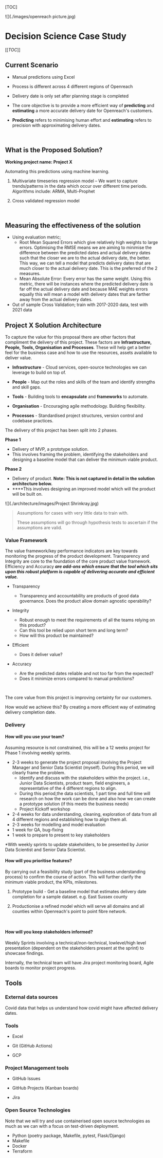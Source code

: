 [TOC]

![](./images/openreach picture.jpg)

# Decision Science Case Study

[[_TOC_]]

## Current Scenario

- Manual predictions using Excel

- Process is different across 4 different regions of Openreach

- Delivery date is only set after planning stage is completed

- The core objective is to provide a more efficient way of **predicting** and **estimating** a more accurate delivery date for Openreach's customers.

- **Predicting** refers to minimising human effort and **estimating** refers to precision with approximating delivery dates.

  ​

## What is the Proposed Solution?

**Working project name: Project X**

Automating this predictions using machine learning.

1. Multivariate timeseries regression model – We want to capture trends/patterns in the data which occur over different time periods. Algorithms include: ARMA, Multi-Prophet

2. Cross validated regression model

   ​


## Measuring the effectiveness of the solution

- Using evaluation metric;
  - Root Mean Squared Errors which give relatively high weights to large errors. Optimising the RMSE means we are aiming to minimise the difference between the predicted dates and actual delivery dates such that the closer we are to the actual delivery date, the better. This way, we can tell a model that predicts delivery dates that are much closer to the actual delivery date. This is the preferred of the 2 measures.
  - Mean Absolute Error: Every error has the same weight. Using this metric, there will be instances where the predicted delivery date is far off the actual delivery date and because MAE weights errors equally this will mean a model with delivery dates that are farther away from the actual delivery dates.
- Out of sample Cross Validation; train with 2017-2020 data, test with 2021 data



## Project X Solution Architecture

To capture the value for this proposal there are other factors that compliment the delivery of this project. These factors are **Infrastructure, People, Tools, Organisation and Processes**. These will help get a better feel for the business case and how to use the resources, assets available to deliver value.

- **Infrastructure** - Cloud services, open-source technologies we can leverage to build on top of. 

- **People** - Map out the roles and skills of the team and identify strengths and skill gaps.

- **Tools** - Building tools to **encapsulate** and **frameworks** to automate. 

- **Organisation** - Encouraging agile methodology. Building flexibility.

- **Processes** - Standardised project structures, version control and codebase practices.



The delivery of this project has been split into 2 phases. 

**Phase 1**

- Delivery of MVP, a prototype solution.
- This involves framing the problem, identifying the stakeholders and designing a baseline model that can deliver the minimum viable product. 

**Phase 2**

- Delivery of product. 
  **Note: This is not captured in detail in the solution architecture below.**
- ****This involves designing an improved model which will the product will be built on.

![](./architecture/images/Project Shrinkray.jpg)

> Assumptions for cases with very little data to train with.
>
> These assumptions will go through hypothesis tests to ascertain if the assumptions are valid.



### Value Framework

The value framework/key performance indicators are key towards monitoring the progress of the product development. Transparency and Integrity are core to the foundation of the core product value framework. Efficiency and Accuracy ***are add-ons which ensure that the tool which sits upon this robust platform is capable of delivering accurate and efficient value.*** 

- Transparency

  - Transparency and accountability are products of good data governance. Does the product allow domain agnostic operability?

- Integrity

  - Robust enough to meet the requirements of all the teams relying on this product?
  - Can this tool be relied upon short term and long term?
  - How will this product be maintained?

- Efficient

  - Does it deliver value?

- Accuracy

  - Are the predicted dates reliable and not too far from the expected?
  - Does it minimize errors compared to manual predictions?

  ​


The core value from this project is improving certainty for our customers.

How would we achieve this? By creating a more efficient way of estimating delivery completion date.



### Delivery

#### How will you use your team?

Assuming resource is not constrained, this will be a 12 weeks project for Phase 1 involving weekly sprints.

- 2-3 weeks to generate the project proposal involving the Project Manager and Senior Data Scientist (myself). During this period, we will clearly frame the problem.
  - Identify and discuss with the stakeholders within the project. i.e.,  Junior Data Scientists, product team, field engineers, a representative of the 4 different regions to align.
  - During this period,the data scientists, 1 part time and full time will research on how the work can be done and also how we can create a prototype solution (if this meets the business needs)
  - Project Kickoff workshop
- 2-4 weeks for data understanding, cleaning, exploration of data from all 4 different regions and establishing how to align them all.
- 2-3 weeks for modelling and model evaluation
- 1 week for QA, bug-fixing
- 1 week to prepare to present to key stakeholders


*With weekly sprints to update stakeholders, to be presented by Junior Data Scientist and Senior Data Scientist.



#### How will you prioritise features?

By carrying out a feasibility study (part of the business understanding process) to confirm the course of action. This will further clarify the minimum viable product, the KPIs, milestones.

1. Prototype build - Get a baseline model that estimates delivery date completion for a sample dataset. e.g. East Sussex county

2. Productionise a refined model which will serve all domains and all counties within Openreach's point to point fibre network.

   ​


#### How will you keep stakeholders informed?

Weekly Sprints involving a technical/non-technical, lowlevel/high level presentation (dependent on the stakeholders present at the sprint) to showcase findings.

Internally, the technical team will have Jira project monitoring board, Agile boards to monitor project progress.



## Tools

### External data sources

Covid data that helps us understand how covid might have affected delivery dates.

### Tools

- Excel

- Git (GitHub Actions)

- GCP


### Project Management tools

- GitHub Issues

- GitHub Projects (Kanban boards)

- Jira


### Open Source Technologies

Note that we will try and use containerised open source technologies as much as we can with a focus on test-driven deployment.

- Python (poetry package, Makefile, pytest, Flask/Django)
- Makefile
- Docker
- Terraform

